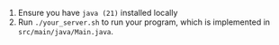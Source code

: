 1. Ensure you have `java (21)` installed locally
1. Run `./your_server.sh` to run your program, which is implemented in
   `src/main/java/Main.java`.
